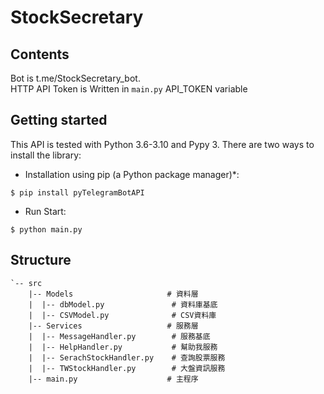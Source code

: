 # StockSecretary

## Contents

Bot is t.me/StockSecretary_bot.   
HTTP API Token is Written in ``main.py`` API_TOKEN variable
## Getting started

This API is tested with Python 3.6-3.10 and Pypy 3.
There are two ways to install the library:

* Installation using pip (a Python package manager)*:

```
$ pip install pyTelegramBotAPI
```

* Run Start:
```
$ python main.py
```

## Structure

```
`-- src  
    |-- Models                     # 資料層
    |  |-- dbModel.py               # 資料庫基底
    |  |-- CSVModel.py              # CSV資料庫
    |-- Services                   # 服務層
    |  |-- MessageHandler.py        # 服務基底
    |  |-- HelpHandler.py           # 幫助我服務
    |  |-- SerachStockHandler.py    # 查詢股票服務
    |  |-- TWStockHandler.py        # 大盤資訊服務
    |-- main.py                    # 主程序
```